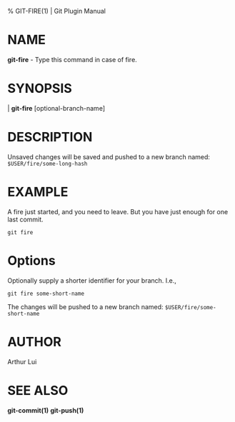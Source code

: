 % GIT-FIRE(1) | Git Plugin Manual

NAME
====
**git-fire** - Type this command in case of fire.

SYNOPSIS
========
| **git-fire** [optional-branch-name]

DESCRIPTION
===========
Unsaved changes will be saved and pushed to a new branch named:
  `$USER/fire/some-long-hash`

EXAMPLE
=======
A fire just started, and you need to leave. But you have just enough for one last commit.

```
git fire
```

Options
=======
Optionally supply a shorter identifier for your branch. I.e., 

```
git fire some-short-name
```

The changes will be pushed to a new branch named:
  `$USER/fire/some-short-name`

AUTHOR
======
Arthur Lui

SEE ALSO
========
**git-commit(1)** **git-push(1)**
